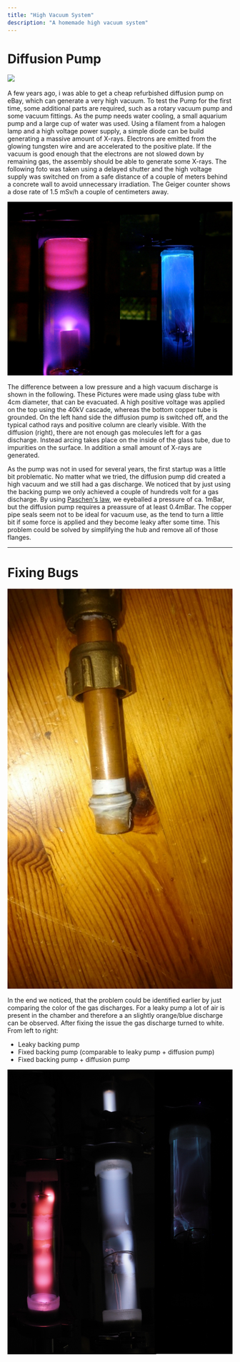 ```yaml
---
title: "High Vacuum System"
description: "A homemade high vacuum system"
---
```


# Diffusion Pump

<img class="imgRight" src="images/xray.jpg">

A few years ago, i was able to get a cheap refurbished diffusion pump on eBay, which can generate a very high vacuum.
To test the Pump for the first time, some additional parts are required, such as a rotary vacuum pump and some vacuum fittings.
As the pump needs water cooling, a small aquarium pump and a large cup of water was used.
Using a filament from a halogen lamp and a high voltage power supply, a simple diode can be build generating a massive amount of X-rays.
Electrons are emitted from the glowing tungsten wire and are accelerated to the positive plate.
If the vacuum is good enough that the electrons are not slowed down by remaining gas, the assembly should be able to generate some X-rays.
The following foto was taken using a delayed shutter and the high voltage supply was switched on from a safe distance of a couple of meters behind a concrete wall to avoid unnecessary irradiation.
The Geiger counter shows a dose rate of 1.5 mSv/h a couple of centimeters away.

<img class="imgLeft" src="images/disch.jpg">

The difference between a low pressure and a high vacuum discharge is shown in the following.
These Pictures were made using glass tube with 4cm diameter, that can be evacuated.
A high positive voltage was applied on the top using the 40kV cascade, whereas the bottom copper tube is grounded.
On the left hand side the diffusion pump is switched off, and the typical cathod rays and positive column are clearly visible.
With the diffusion (right), there are not enough gas molecules left for a gas discharge.
Instead arcing takes place on the inside of the glass tube, due to impurities on the surface.
In addition a small amount of X-rays are generated.


As the pump was not in used for several years, the first startup was a little bit problematic.
No matter what we tried, the diffusion pump did created a high vacuum and we still had a gas discharge.
We noticed that by just using the backing pump we only achieved a couple of hundreds volt for a gas discharge.
By using [Paschen's law](https://en.wikipedia.org/wiki/Paschen%27s_law#/media/File:Paschen_curves.svg), we eyeballed a pressure of ca. 1mBar, but the diffusion pump requires a preassure of at least 0.4mBar.
The copper pipe seals seem not to be ideal for vacuum use, as the tend to turn a little bit if some force is applied and they become leaky after some time.
This problem could be solved by simplifying the hub and remove all of those flanges.

---
# Fixing Bugs

<img class="imgRight" src="images/badseals.jpg">

In the end we noticed, that the problem could be identified earlier by just comparing the color of the gas discharges.
For a leaky pump a lot of air is present in the chamber and therefore a an slightly orange/blue discharge can be observed.
After fixing the issue the gas discharge turned to white.
From left to right:
* Leaky backing pump
* Fixed backing pump (comparable to leaky pump + diffusion pump)
* Fixed backing pump + diffusion pump

<img class="imgLeft" src="images/disch-comparison.jpg">


